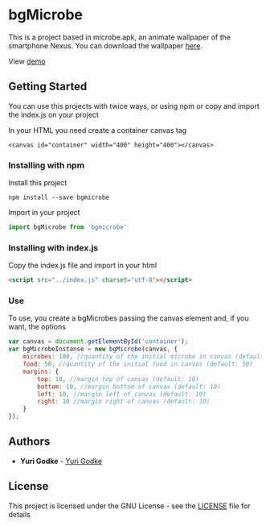 # bgMicrobe
This is a project based in microbe.apk, an animate wallpaper of the smartphone Nexus. You can download the wallpaper [here](https://forum.xda-developers.com/attachment.php?attachmentid=1203425&d=1342495439).

View [demo](https://yurigodke.github.io/bgMicrobe/demo)

## Getting Started
You can use this projects with twice ways, or using npm or copy and import the index.js on your project

In your HTML you need create a container canvas tag
```
<canvas id="container" width="400" height="400"></canvas>
```

### Installing with npm

Install this project
```
npm install --save bgmicrobe
```

Import in your project
```javascript
import bgMicrobe from 'bgmicrobe'
```

### Installing with index.js

Copy the index.js file and import in your html
```html
<script src="../index.js" charset="utf-8"></script>
```
### Use
To use, you create a bgMicrobes passing the canvas element and, if you want, the options
```javascript
var canvas = document.getElementById('container');
var bgMicrobeInstanse = new bgMicrobe(canvas, {
	microbes: 100, //quantity of the initial microbe in canvas (default: 100)
	food: 50, //quantity of the initial food in canvas (default: 50)
	margins: {
		top: 10, //margin top of canvas (default: 10)
		bottom: 10, //margin bottom of canvas (default: 10)
		left: 10, //margin left of canvas (default: 10)
		right: 10 //margin right of canvas (default: 10)
	}
});
```

## Authors

* **Yuri Godke** - [Yuri Godke](http://yurigodke.com)
## License

This project is licensed under the GNU License - see the [LICENSE](LICENSE) file for details
